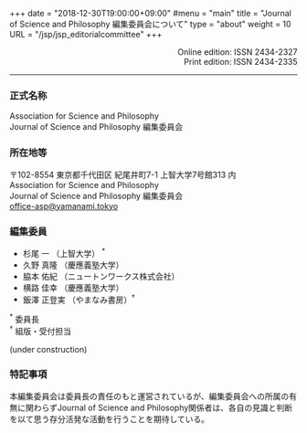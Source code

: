 +++
date = "2018-12-30T19:00:00+09:00"
#menu = "main"
title = "Journal of Science and Philosophy 編集委員会について"
type = "about"
weight = 10
URL = "/jsp/jsp_editorialcommittee"
+++

<p style="text-align: right">
Online edition: ISSN 2434-2327<br>
Print edition: ISSN 2434-2335
</p>

---

### 正式名称

Association for Science and Philosophy<br>
Journal of Science and Philosophy 編集委員会

### 所在地等

〒102-8554 東京都千代田区 紀尾井町7-1 上智大学7号館313 内<br>
Association for Science and Philosophy<br>
Journal of Science and Philosophy 編集委員会<br>
[office-asp@yamanami.tokyo](mailto:office-asp@yamanami.tokyo)


### 編集委員

* 杉尾 一 （上智大学） <sup>*</sup>
* 久野 真隆 （慶應義塾大学）
* 脇本 佑紀 （ニュートンワークス株式会社）
* 横路 佳幸 （慶應義塾大学）
* 飯澤 正登実 （やまなみ書房）<sup>†</sup>

<sup>*</sup> 委員長<br>
<sup>†</sup> 組版・受付担当

(under construction)
### 特記事項

本編集委員会は委員長の責任のもと運営されているが、編集委員会への所属の有無に関わらずJournal of Science and Philosophy関係者は、各自の見識と判断を以て思う存分活発な活動を行うことを期待している。




<script type="application/ld+json">
{
	"@context": "http://schema.org",
	"@type": "CreativeWorkSeries",
	"name" : "Journal of Science and Philosophy",
	"alternateName" : "JSP",
	"issn" : ["2434-2327", "2434-2335"],
	"copyrightYear": "2018",
	"copyrightHolder": {
		"@type" : "Organization",
		"name" : "Journal of Science and Philosophy editorial committee, Association for Science and Philosophy",
		"email" : "office-asp@yamanami.tokyo",
		"logo" : "https://www.yamanami.tokyo/images/recentWorks/ASP_title_ol.svg",
		"publishingPrinciples" : "https://www.yamanami.tokyo/pdf/toukou.pdf",
		"address": {
			"@type": "PostalAddress",
			"addressLocality": "Tokyo, Japan",
			"postalCode": "102-8554",
			"streetAddress": "Sophia University Bldg. 7 Room 313, 7-1 Kioicho, Chiyoda-ku",
			"addressCountry" : "JP"
		}
	},
	"publisher" : {
		"@type" : "Organization",
		"name" : ["やまなみ書房", "Yamanami Books"]
	}

}
</script>
